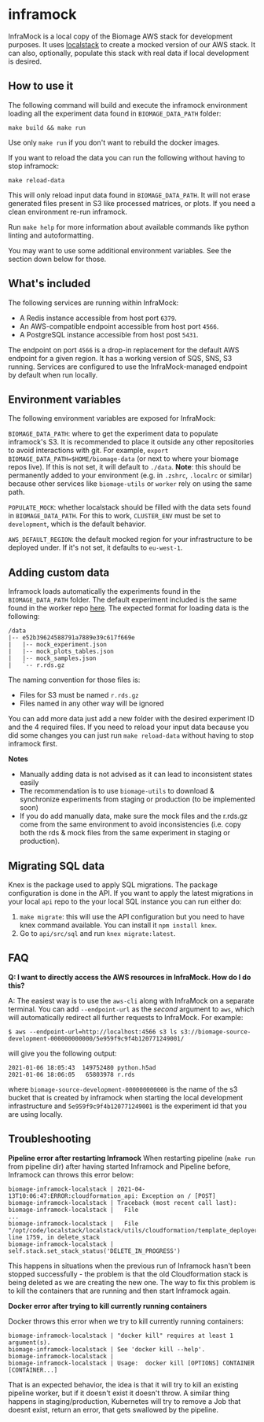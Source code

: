 # inframock

InfraMock is a local copy of the Biomage AWS stack for development purposes. It uses
[localstack](https://github.com/localstack/localstack) to create a mocked version of our AWS stack.
It can also, optionally, populate this stack with real data if local development is desired.

## How to use it

The following command will build and execute the inframock environment loading all the experiment data found in `BIOMAGE_DATA_PATH` folder:

    make build && make run

Use only `make run` if you don't want to rebuild the docker images.

If you want to reload the data you can run the following without having to stop inframock:

    make reload-data

This will only reload input data found in `BIOMAGE_DATA_PATH`. It will not erase generated files present in S3 like processed matrices, or plots. If you need a clean environment re-run inframock.

Run `make help` for more information about available commands like python linting and autoformatting.


You may want to use some additional environment variables. See the section down below for those.

## What's included

The following services are running within InfraMock:

* A Redis instance accessible from host port `6379`.
* An AWS-compatible endpoint accessible from host port `4566`.
* A PostgreSQL instance accessible from host post `5431`.

The endpoint on port `4566` is a drop-in replacement for the default AWS endpoint for a given
region. It has a working version of SQS, SNS, S3 running. Services are configured
to use the InfraMock-managed endpoint by default when run locally.

## Environment variables


The following environment variables are exposed for InfraMock:

`BIOMAGE_DATA_PATH`: where to get the experiment data to populate inframock's S3. It is recommended
to place it outside any other repositories to avoid interactions with git. For example, `export BIOMAGE_DATA_PATH=$HOME/biomage-data` (or next to where your biomage repos live). If this is not set, it will default to `./data`. **Note**: this should be permanently added to your environment (e.g. in `.zshrc`, `.localrc` or similar) because other services like `biomage-utils` or `worker` rely on using the same path.

`POPULATE_MOCK`: whether localstack should be filled with the data sets found in `BIOMAGE_DATA_PATH`.
For this to work, `CLUSTER_ENV` must be set to `development`, which is the default behavior.

`AWS_DEFAULT_REGION`: the default mocked region for your infrastructure to be deployed under. If it's not set,
it defaults to `eu-west-1`.

## Adding custom data


Inframock loads automatically the experiments found in the `BIOMAGE_DATA_PATH` folder. The default experiment included is the same found in the worker repo [here](https://github.com/hms-dbmi-cellenics/worker/blob/master/data/test/r.rds.gz). The expected format for loading data is the following:


    /data
    |-- e52b39624588791a7889e39c617f669e
    |   |-- mock_experiment.json
    |   |-- mock_plots_tables.json
    |   |-- mock_samples.json
    |   `-- r.rds.gz


The naming convention for those files is:
 * Files for S3 must be named `r.rds.gz`
 * Files named in any other way will be ignored

You can add more data just add a new folder with the desired experiment ID and the 4 required files. If you need to reload your input data because you did
some changes you can just run `make reload-data` without having to stop inframock first.

**Notes**

* Manually adding data is not advised as it can lead to inconsistent states easily
* The recommendation is to use `biomage-utils` to download & synchronize experiments from staging or production (to be implemented soon)
* If you do add manually data, make sure the mock files and the r.rds.gz come from the same environment to avoid inconsistencies (i.e. copy both the rds & mock files from the same experiment in staging or production).

## Migrating SQL data

Knex is the package used to apply SQL migrations. The package configuration is done in the API. If you want to apply the latest migrations in your local `api` repo to the your local SQL instance you can run either do:
1. `make migrate`: this will use the API configuration but you need to have knex command available. You can install it `npm install knex`.
2. Go to `api/src/sql` and run `knex migrate:latest`.

## FAQ

**Q: I want to directly access the AWS resources in InfraMock. How do I do this?**

A: The easiest way is to use the `aws-cli` along with InfraMock on a separate terminal.
You can add `--endpoint-url` as the *second* argument to
`aws`, which will automatically redirect all further requests to InfraMock. For example:

    $ aws --endpoint-url=http://localhost:4566 s3 ls s3://biomage-source-development-000000000000/5e959f9c9f4b120771249001/

will give you the following output:

    2021-01-06 18:05:43  149752480 python.h5ad
    2021-01-06 18:06:05   65803978 r.rds

where `biomage-source-development-000000000000` is the name of the s3 bucket that is created by inframock when starting the
local development infrastructure and `5e959f9c9f4b120771249001` is the experiment id that you are using locally.

Troubleshooting
---------------

**Pipeline error after restarting Inframock**
When restarting pipeline (`make run` from pipeline dir) after having started Inframock and Pipeline before, Inframock can throws this error below:

```
biomage-inframock-localstack | 2021-04-13T10:06:47:ERROR:cloudformation_api: Exception on / [POST]
biomage-inframock-localstack | Traceback (most recent call last):
biomage-inframock-localstack |   File
...
biomage-inframock-localstack |   File "/opt/code/localstack/localstack/utils/cloudformation/template_deployer.py", line 1759, in delete_stack
biomage-inframock-localstack |     self.stack.set_stack_status('DELETE_IN_PROGRESS')
```
This happens in situations when the previous run of Inframock hasn't been stopped successfully - the problem is that the old Cloudformation stack is being deleted as we are creating the new one. The way to fix this problem is to kill the containers that are running and then start Inframock again.


**Docker error after trying to kill currently running containers**

Docker throws this error when we try to kill currently running containers:

```
biomage-inframock-localstack | "docker kill" requires at least 1 argument(s).
biomage-inframock-localstack | See 'docker kill --help'.
biomage-inframock-localstack |
biomage-inframock-localstack | Usage:  docker kill [OPTIONS] CONTAINER [CONTAINER...]
```

That is an expected behavior, the idea is that it will try to kill an existing pipeline worker, but if it doesn't exist it doesn't throw. A similar thing happens in staging/production, Kubernetes will try to remove a Job that doesnt exist, return an error, that gets swallowed by the pipeline.

